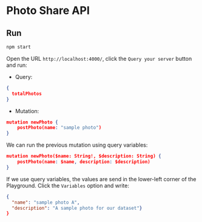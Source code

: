 # Photo Share API 

## Run

```bash
npm start
```

Open the URL `http://localhost:4000/`, click the `Query your server` button and run:

- Query:

```json
{
  totalPhotos
}
```

- Mutation:

```json
mutation newPhoto {
    postPhoto(name: "sample photo")
}
```

We can run the previous mutation using query variables:

```json
mutation newPhoto($name: String!, $description: String) {
    postPhoto(name: $name, description: $description)
}
```

If we use query variables, the values are send in the lower-left corner of the Playground. Click the `Variables` option and write:

```json
{
  "name": "sample photo A",
  "description": "A sample photo for our dataset"}
}
```
